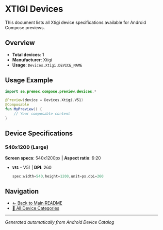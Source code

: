 # XTIGI Devices

This document lists all Xtigi device specifications available for Android Compose previews.

## Overview

- **Total devices**: 1
- **Manufacturer**: Xtigi
- **Usage**: `Devices.Xtigi.DEVICE_NAME`

## Usage Example

```kotlin
import se.premex.compose.preview.devices.*

@Preview(device = Devices.Xtigi.V51)
@Composable
fun MyPreview() {
    // Your composable content
}
```

## Device Specifications

### 540x1200 (Large)

**Screen specs**: 540x1200px | **Aspect ratio**: 9:20

- **`V51`** - V51 | **DPI**: 260
  ```kotlin
  spec:width=540,height=1200,unit=px,dpi=260
  ```

## Navigation

- [← Back to Main README](../../README.md)
- [📱 All Device Categories](../README.md)

---
*Generated automatically from Android Device Catalog*
